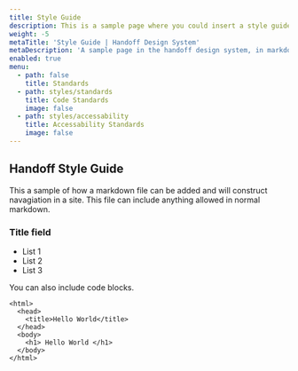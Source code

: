 ```yaml
---
title: Style Guide
description: This is a sample page where you could insert a style guide.
weight: -5
metaTitle: 'Style Guide | Handoff Design System'
metaDescription: 'A sample page in the handoff design system, in markdown'
enabled: true
menu: 
  - path: false
    title: Standards
  - path: styles/standards
    title: Code Standards
    image: false
  - path: styles/accessability
    title: Accessability Standards
    image: false
---
```


## Handoff Style Guide
This a sample of how a markdown file can be added and will construct navagiation
in a site.  This file can include anything allowed in normal markdown.

### Title field
* List 1
* List 2
* List 3

You can also include code blocks. 
```
<html>
  <head>
    <title>Hello World</title>
  </head>
  <body>
    <h1> Hello World </h1>
  </body>
</html>
```